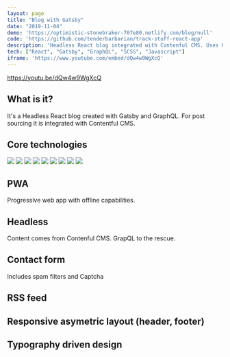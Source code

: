 ```yaml
---
layout: page
title: "Blog with Gatsby"
date: "2019-11-04"
demo: 'https://optimistic-stonebraker-707e80.netlify.com/blog/null'
code: 'https://github.com/tenderbarbarian/track-stuff-react-app'
description: 'Headless React blog integrated with Contenful CMS. Uses Gatsby and GraphQL'
tech: ["React", "Gatsby", "GraphQL", "SCSS", "Javascript"]
iframe: 'https://www.youtube.com/embed/dQw4w9WgXcQ'
---
```




https://youtu.be/dQw4w9WgXcQ

## What is it?

It's a Headless React blog created with Gatsby and GraphQL. For post sourcing it is integrated with Contentful CMS. 

## Core technologies

<p>
    <img src="https://img.shields.io/badge/library-React-blue?style=flat&logo=react" />
    <img src="https://img.shields.io/badge/framework-Gatsby-purple?style=flat&logo=gatsby" />
    <img src="https://img.shields.io/badge/CMS-Contentful-yellow?style=flat&logo=Contentful" />
    <img src="https://img.shields.io/badge/styling-Sass-pink?style=flat&logo=Sass" />
    <img src="https://img.shields.io/badge/backend-GraphQL-navy?style=flat" />
    <img src="https://img.shields.io/badge/module--bundler-Webpack-lightblue?style=flat&logo=webpack" />
    <img src="https://img.shields.io/badge/package--manager-Npm-darkred?style=flat&logo=npm" />
    <img src="https://img.shields.io/badge/deployment-Netlify-aqua?style=flat&logo=Netlify" />
    <img src="https://img.shields.io/badge/versioning-Git-red?style=flat&logo=Git" />
</p>


## PWA

Progressive web app with offline capabilities.

## Headless

Content comes from Contenful CMS. GrapQL to the rescue.

## Contact form

Includes spam filters and Captcha

## RSS feed

## Responsive asymetric layout (header, footer)

## Typography driven design